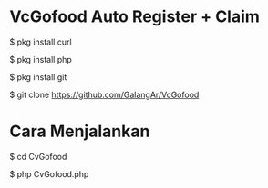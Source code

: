 # VcGofood Auto Register + Claim

$ pkg install curl

$ pkg install php

$ pkg install git

$ git clone https://github.com/GalangAr/VcGofood


# Cara Menjalankan

$ cd CvGofood

$ php CvGofood.php
